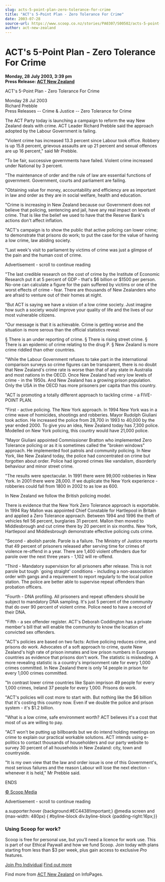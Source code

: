 ```yaml
---
slug: acts-5-point-plan-zero-tolerance-for-crime
title: "ACT's 5-Point Plan - Zero Tolerance For Crime"
date: 2003-07-28
source-url: https://www.scoop.co.nz/stories/PA0307/S00502/acts-5-point-plan-zero-tolerance-for-crime.htm
author: act-new-zealand
---
```

ACT's 5-Point Plan - Zero Tolerance For Crime
=============================================

**Monday, 28 July 2003, 3:39 pm**  
**Press Release: [ACT New Zealand](https://info.scoop.co.nz/ACT_New_Zealand)**

  
ACT's 5-Point Plan - Zero Tolerance For Crime

Monday 28 Jul 2003  
Richard Prebble  
Press Releases -- Crime & Justice -- Zero Tolerance for Crime

  
The ACT Party today is launching a campaign to reform the way New Zealand deals with crime. ACT Leader Richard Prebble said the approach adopted by the Labour Government is failing.

"Violent crime has increased 13.3 percent since Labour took office. Robbery is up 15.8 percent, grievous assaults are up 21 percent and sexual offences are up 16 percent," said Mr Prebble.

"To be fair, successive governments have failed. Violent crime increased under National by 3 percent.

"The maintenance of order and the rule of law are essential functions of government. Government, courts and parliament are failing.

"Obtaining value for money, accountability and efficiency are as important in law and order as they are in social welfare, health and education.

"Crime is increasing in New Zealand because our Government does not believe that policing, sentencing and jail, have any real impact on levels of crime. That is like the belief we used to have that the Reserve Bank's actions don't affect inflation.

"ACT's campaign is to show the public that active policing can lower crime; to demonstrate that prisons do work; to put the case for the value of having a low crime, law abiding society.

"Last week's visit to parliament by victims of crime was just a glimpse of the pain and the human cost of crime.

Advertisement - scroll to continue reading





"The last credible research on the cost of crime by the Institute of Economic Research put it at 5 percent of GDP - that's $6 billion or $1500 per person. No-one can calculate a figure for the pain suffered by victims or one of the worst effects of crime - fear. There are thousands of New Zealanders who are afraid to venture out of their homes at night.

"But ACT is saying we have a vision of a low crime society. Just imagine how such a society would improve your quality of life and the lives of our most vulnerable citizens.

"Our message is that it is achievable. Crime is getting worse and the situation is more serous than the official statistics reveal:

§ There is an under reporting of crime. § There is rising street crime. § There is an epidemic of crime relating to the drug P. § New Zealand is more crime riddled than other countries.

"While the Labour Government refuses to take part in the international comparison surveys so crime figures can be transparent, there is no doubt that New Zealand's crime rate is worse than that of any state in Australia and most nations in the OECD. Once New Zealand had very low levels of crime - in the 1950s. And New Zealand has a growing prison population. Only the USA in the OECD has more prisoners per capita than this country.

"ACT is promoting a totally different approach to tackling crime - a FIVE-POINT PLAN.

"First - active policing. The New York approach. In 1994 New York was in a crime wave of homicides, shootings and robberies. Mayor Rudolph Giuliani took action. He increased the police from 28,700 in 1993 to 40,000 by the year ended 2000. To give you an idea, New Zealand today has 7,300 police. Modelled on New York policing, this country would have 21,000 police.

"Mayor Giuliani appointed Commissioner Bratton who implemented Zero Tolerance policing or as it is sometimes called the "broken windows" approach. He implemented foot patrols and community policing. In New York, like New Zealand today, the police had concentrated on crime but forgotten about order. Police had ignored crimes like vandalism, disorderly behaviour and minor street crime.

"The results were spectacular. In 1991 there were 99,000 robberies in New York. In 2001 there were 28,000. If we duplicate the New York experience - robberies could fall from 1800 in 2002 to as low as 600.

In New Zealand we follow the British policing model.

There is evidence that the New York Zero Tolerance approach is exportable. In 1994 Ray Mallon was appointed Chief Constable for Hartlepool in Britain and applied a Zero Tolerance approach. Between 1994 and 1996 the theft of vehicles fell 56 percent, burglaries 31 percent. Mallon then moved to Middlesbrough and cut crime there by 20 percent in six months. New York, Hartlepool and Middlesbrough demonstrate effective policing cuts crime.

"Second - abolish parole. Parole is a failure. The Ministry of Justice reports that 49 percent of prisoners released after serving time for crimes of violence re-offend in a year. There are 1,400 violent offenders due for parole over the next three years - 1,102 will re-offend.

"Third - Mandatory supervision for all prisoners after release. This is not parole but tough \`going straight' conditions - including a non-association order with gangs and a requirement to report regularly to the local police station. The police are better able to supervise repeat offenders than probation officers.

"Fourth - DNA profiling. All prisoners and repeat offenders should be subject to mandatory DNA sampling. It's just 5 percent of the community that do over 90 percent of violent crime. Police need to have a record of their DNA.

"Fifth - a sex offender register. ACT's Deborah Coddington has a private member's bill that will enable the community to know the location of convicted sex offenders.

"ACT's policies are based on two facts: Active policing reduces crime, and prisons do work. Advocates of a soft approach to crime, quote New Zealand's high rate of prison inmates and low prison numbers in European countries as evidence that prisons don't work. The statistic is misleading. A more revealing statistic is a country's imprisonment rate for every 1,000 crimes committed. In New Zealand there is only 14 people in prison for every 1,000 crimes committed.

"In contrast lower crime countries like Spain imprison 49 people for every 1,000 crimes, Ireland 37 people for every 1,000. Prisons do work.

"ACT's policies will cost more to start with. But nothing like the $6 billion that it's costing this country now. Even if we double the police and prison system - it's $1.2 billion.

"What is a low crime, safe environment worth? ACT believes it's a cost that most of us are willing to pay.

"ACT won't be putting up billboards but we do intend holding meetings on crime to explain our practical workable solutions. ACT intends using e-politics to contact thousands of householders and our party website to survey 30 percent of all households in New Zealand: city, town and countryside.

"It is my own view that the law and order issue is one of this Government's, most serious failures and the reason Labour will lose the next election - whenever it is held," Mr Prebble said.

ENDS

[© Scoop Media](http://www.scoop.co.nz/about/terms.html)  

Advertisement - scroll to continue reading



a.supporter:hover {background:#EC4438!important;} @media screen and (max-width: 480px) { #byline-block div.byline-block {padding-right:16px;}}

### Using Scoop for work?

Scoop is free for personal use, but you’ll need a licence for work use. This is part of our Ethical Paywall and how we fund Scoop. Join today with plans starting from less than $3 per week, plus gain access to exclusive _Pro_ features.  
  
[Join Pro Individual](https://pro.scoop.co.nz/Individual/?from=ProIn24) [Find out more](https://pro.scoop.co.nz/using-scoop-for-work/?from=ProIn24)

Find more from [ACT New Zealand](https://info.scoop.co.nz/ACT_New_Zealand) on InfoPages.